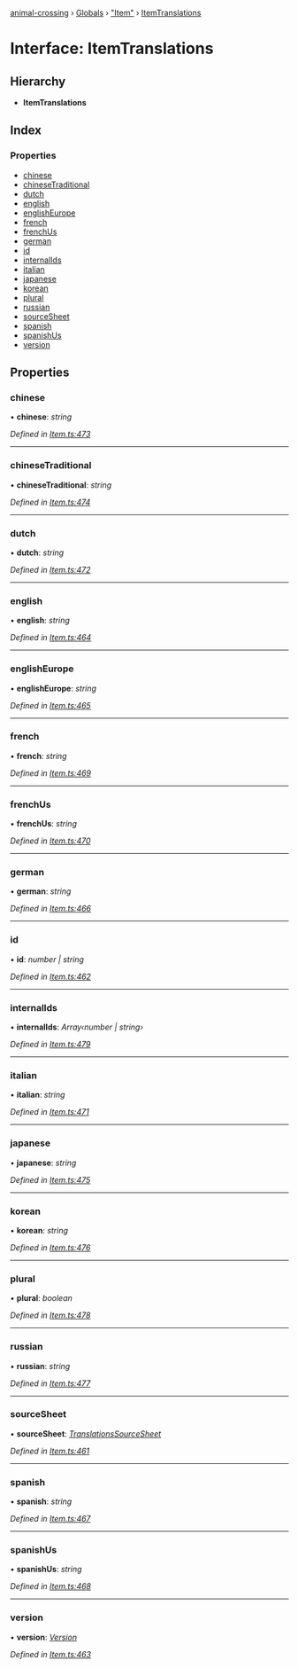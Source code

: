 [animal-crossing](../README.md) › [Globals](../globals.md) › ["Item"](../modules/_item_.md) › [ItemTranslations](_item_.itemtranslations.md)

# Interface: ItemTranslations

## Hierarchy

* **ItemTranslations**

## Index

### Properties

* [chinese](_item_.itemtranslations.md#chinese)
* [chineseTraditional](_item_.itemtranslations.md#chinesetraditional)
* [dutch](_item_.itemtranslations.md#dutch)
* [english](_item_.itemtranslations.md#english)
* [englishEurope](_item_.itemtranslations.md#englisheurope)
* [french](_item_.itemtranslations.md#french)
* [frenchUs](_item_.itemtranslations.md#frenchus)
* [german](_item_.itemtranslations.md#german)
* [id](_item_.itemtranslations.md#id)
* [internalIds](_item_.itemtranslations.md#internalids)
* [italian](_item_.itemtranslations.md#italian)
* [japanese](_item_.itemtranslations.md#japanese)
* [korean](_item_.itemtranslations.md#korean)
* [plural](_item_.itemtranslations.md#plural)
* [russian](_item_.itemtranslations.md#russian)
* [sourceSheet](_item_.itemtranslations.md#sourcesheet)
* [spanish](_item_.itemtranslations.md#spanish)
* [spanishUs](_item_.itemtranslations.md#spanishus)
* [version](_item_.itemtranslations.md#version)

## Properties

###  chinese

• **chinese**: *string*

*Defined in [Item.ts:473](https://github.com/Norviah/animal-crossing/blob/44de0e0/module/types/Item.ts#L473)*

___

###  chineseTraditional

• **chineseTraditional**: *string*

*Defined in [Item.ts:474](https://github.com/Norviah/animal-crossing/blob/44de0e0/module/types/Item.ts#L474)*

___

###  dutch

• **dutch**: *string*

*Defined in [Item.ts:472](https://github.com/Norviah/animal-crossing/blob/44de0e0/module/types/Item.ts#L472)*

___

###  english

• **english**: *string*

*Defined in [Item.ts:464](https://github.com/Norviah/animal-crossing/blob/44de0e0/module/types/Item.ts#L464)*

___

###  englishEurope

• **englishEurope**: *string*

*Defined in [Item.ts:465](https://github.com/Norviah/animal-crossing/blob/44de0e0/module/types/Item.ts#L465)*

___

###  french

• **french**: *string*

*Defined in [Item.ts:469](https://github.com/Norviah/animal-crossing/blob/44de0e0/module/types/Item.ts#L469)*

___

###  frenchUs

• **frenchUs**: *string*

*Defined in [Item.ts:470](https://github.com/Norviah/animal-crossing/blob/44de0e0/module/types/Item.ts#L470)*

___

###  german

• **german**: *string*

*Defined in [Item.ts:466](https://github.com/Norviah/animal-crossing/blob/44de0e0/module/types/Item.ts#L466)*

___

###  id

• **id**: *number | string*

*Defined in [Item.ts:462](https://github.com/Norviah/animal-crossing/blob/44de0e0/module/types/Item.ts#L462)*

___

###  internalIds

• **internalIds**: *Array‹number | string›*

*Defined in [Item.ts:479](https://github.com/Norviah/animal-crossing/blob/44de0e0/module/types/Item.ts#L479)*

___

###  italian

• **italian**: *string*

*Defined in [Item.ts:471](https://github.com/Norviah/animal-crossing/blob/44de0e0/module/types/Item.ts#L471)*

___

###  japanese

• **japanese**: *string*

*Defined in [Item.ts:475](https://github.com/Norviah/animal-crossing/blob/44de0e0/module/types/Item.ts#L475)*

___

###  korean

• **korean**: *string*

*Defined in [Item.ts:476](https://github.com/Norviah/animal-crossing/blob/44de0e0/module/types/Item.ts#L476)*

___

###  plural

• **plural**: *boolean*

*Defined in [Item.ts:478](https://github.com/Norviah/animal-crossing/blob/44de0e0/module/types/Item.ts#L478)*

___

###  russian

• **russian**: *string*

*Defined in [Item.ts:477](https://github.com/Norviah/animal-crossing/blob/44de0e0/module/types/Item.ts#L477)*

___

###  sourceSheet

• **sourceSheet**: *[TranslationsSourceSheet](../enums/_item_.translationssourcesheet.md)*

*Defined in [Item.ts:461](https://github.com/Norviah/animal-crossing/blob/44de0e0/module/types/Item.ts#L461)*

___

###  spanish

• **spanish**: *string*

*Defined in [Item.ts:467](https://github.com/Norviah/animal-crossing/blob/44de0e0/module/types/Item.ts#L467)*

___

###  spanishUs

• **spanishUs**: *string*

*Defined in [Item.ts:468](https://github.com/Norviah/animal-crossing/blob/44de0e0/module/types/Item.ts#L468)*

___

###  version

• **version**: *[Version](../enums/_item_.version.md)*

*Defined in [Item.ts:463](https://github.com/Norviah/animal-crossing/blob/44de0e0/module/types/Item.ts#L463)*
